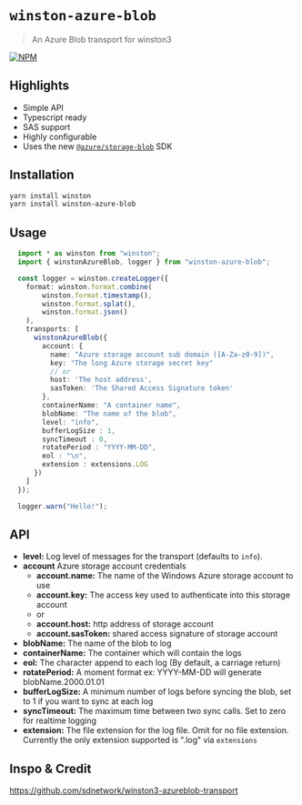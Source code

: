 # `winston-azure-blob`

> An Azure Blob transport for winston3

[![NPM](https://img.shields.io/npm/v/winston-azure-blob?style=for-the-badge)](https://www.npmjs.com/package/winston-azure-blob)

## Highlights

-   Simple API
-   Typescript ready
-   SAS support
-   Highly configurable
-   Uses the new [`@azure/storage-blob`](https://www.npmjs.com/package/@azure/storage-blob) SDK

## Installation

```bash
yarn install winston
yarn install winston-azure-blob
```

## Usage

```typescript
  import * as winston from "winston";
  import { winstonAzureBlob, logger } from "winston-azure-blob";

  const logger = winston.createLogger({
    format: winston.format.combine(
        winston.format.timestamp(),
        winston.format.splat(),
        winston.format.json()
    ),
    transports: [
      winstonAzureBlob({
        account: {
          name: "Azure storage account sub domain ([A-Za-z0-9])",
          key: "The long Azure storage secret key"
          // or
          host: 'The host address',
          sasToken: 'The Shared Access Signature token'
        },
        containerName: "A container name",
        blobName: "The name of the blob",
        level: "info",
        bufferLogSize : 1,
        syncTimeout : 0,
        rotatePeriod : "YYYY-MM-DD",
        eol : "\n",
        extension : extensions.LOG
      })
    ]
  });

  logger.warn("Hello!");
```

## API

-   **level:** Log level of messages for the transport (defaults to `info`).
-   **account** Azure storage account credentials
    -   **account.name:** The name of the Windows Azure storage account to use
    -   **account.key:** The access key used to authenticate into this storage account
    -   or
    -   **account.host:** http address of storage account
    -   **account.sasToken:** shared access signature of storage account
-   **blobName:** The name of the blob to log
-   **containerName:** The container which will contain the logs
-   **eol:** The character append to each log (By default, a carriage return)
-   **rotatePeriod:** A moment format ex: YYYY-MM-DD will generate blobName.2000.01.01
-   **bufferLogSize:** A minimum number of logs before syncing the blob, set to 1 if you want to sync at each log
-   **syncTimeout:** The maximum time between two sync calls. Set to zero for realtime logging
-   **extension:** The file extension for the log file. Omit for no file extension. Currently the only extension supported is ".log" via `extensions`

## Inspo & Credit

<https://github.com/sdnetwork/winston3-azureblob-transport>
